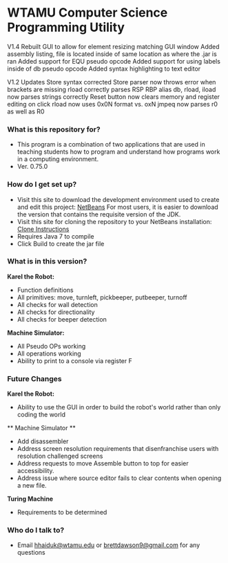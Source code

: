 # WTAMU Computer Science Programming Utility #

V1.4
Rebuilt GUI to allow for element resizing matching GUI window
Added assembly listing, file is located inside of same location as where the .jar is ran
Added support for EQU pseudo opcode
Added support for using labels inside of db pseudo opcode
Added syntax highlighting to text editor

V1.2 Updates
Store syntax corrected
Store parser now throws error when brackets are missing
rload correctly parses RSP RBP alias
db, rload, iload now parses strings correctly
Reset button now clears memory and register editing on click
rload now uses 0x0N format vs. oxN
jmpeq now parses r0 as well as R0



### What is this repository for? ###

* This program is a combination of two applications that are used in teaching students how to program and understand how programs work in a computing environment.
* Ver. 0.75.0

### How do I get set up? ###

* Visit this site to download the development environment used to create and edit this project: [NetBeans](https://netbeans.org/downloads/)  For most users, it is easier to download the version that contains the requisite version of the JDK.
* Visit this site for cloning the repository to your NetBeans installation: [Clone Instructions](https://netbeans.org/kb/docs/ide/git.html#clone)
* Requires Java 7 to compile
* Click Build to create the jar file

### What is in this version? ###

**Karel the Robot:**

* Function definitions
* All primitives: move, turnleft, pickbeeper, putbeeper, turnoff
* All checks for wall detection
* All checks for directionality
* All checks for beeper detection

**Machine Simulator:**

* All Pseudo OPs working
* All operations working
* Ability to print to a console via register F


### Future Changes ###

**Karel the Robot:**

* Ability to use the GUI in order to build the robot's world rather than only coding the world 

** Machine Simulator **

* Add disassembler
* Address screen resolution requirements that disenfranchise users with resolution challenged screens
* Address requests to move Assemble button to top for easier accessibility.
* Address issue where source editor fails to clear contents when opening a new file.

**Turing Machine**

* Requirements to be determined

### Who do I talk to? ###

* Email hhaiduk@wtamu.edu or brettdawson9@gmail.com for any questions
